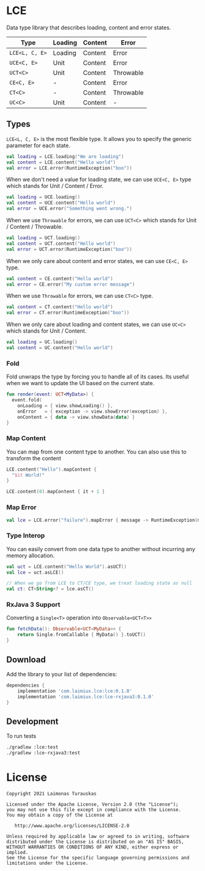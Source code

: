 # LCE
Data type library that describes loading, content and error states.

| Type      | Loading | Content | Error |
| ------------ | -------- | ------- | --------- |
| `LCE<L, C, E>` | Loading  | Content | Error     |
| `UCE<C, E>`    | Unit     | Content | Error     |
| `UCT<C>`       | Unit     | Content | Throwable |
| `CE<C, E>`     | -        | Content | Error     |
| `CT<C>`        | -        | Content | Throwable |
| `UC<C>`        | Unit     | Content | -         |


## Types
`LCE<L, C, E>` is the most flexible type. It allows you to specify the generic parameter for each state.
```kotlin
val loading = LCE.loading("We are loading")
val content = LCE.content("Hello world")
val error = LCE.error(RuntimeException("boo"))
```

When we don't need a value for loading state, we can use `UCE<C, E>` type which stands for Unit / Content / Error.
```kotlin
val loading = UCE.loading()
val content = UCE.content("Hello world")
val error = UCE.error("Something went wrong.")
```

When we use `Throwable` for errors, we can use `UCT<C>` which stands for Unit / Content / Throwable.
```kotlin
val loading = UCT.loading()
val content = UCT.content("Hello world")
val error = UCT.error(RuntimeException("boo"))
```

When we only care about content and error states, we can use `CE<C, E>` type.
```kotlin
val content = CE.content("Hello world")
val error = CE.error("My custom error message")
```

When we use `Throwable` for errors, we can use `CT<C>` type.
```kotlin
val content = CT.content("Hello world")
val error = CT.error(RuntimeException("boo"))
```

When we only care about loading and content states, we can use `UC<C>` which stands for Unit / Content.
```kotlin
val loading = UC.loading()
val content = UC.content("Hello world")
```

### Fold
Fold unwraps the type by forcing you to handle all of its cases. Its useful when we want to update
the UI based on the current state.
```kotlin
fun render(event: UCT<MyData>) {
  event.fold(
    onLoading = { view.showLoading() },
    onError   = { exception -> view.showError(exception) },
    onContent = { data -> view.showData(data) }
}
```

### Map Content
You can map from one content type to another. You can also use this to transform the content
```kotlin
LCE.content("Hello").mapContent {
  "$it World!"
}

LCE.content(0).mapContent { it + 1 }
```

### Map Error
```kotlin
val lce = LCE.error("failure").mapError { message -> RuntimeException(message) }
```

### Type Interop
You can easily convert from one data type to another without incurring any memory allocation.

```kotlin
val uct = LCE.content("Hello World").asUCT()
val lce = uct.asLCE()

// When we go from LCE to CT/CE type, we treat loading state as null
val ct: CT<String>? = lce.asCT()
```

### RxJava 3 Support
Converting a `Single<T>` operation into `Observable<UCT<T>>`
```kotlin
fun fetchData(): Observable<UCT<MyData>> {
    return Single.fromCallable { MyData() }.toUCT()
}
```

## Download
Add the library to your list of dependencies:

```groovy
dependencies {
    implementation 'com.laimiux.lce:lce:0.1.0'
    implementation 'com.laimiux.lce:lce-rxjava3:0.1.0'
}
```

## Development
To run tests
```sh
./gradlew :lce:test
./gradlew :lce-rxjava3:test
```

# License

```
Copyright 2021 Laimonas Turauskas

Licensed under the Apache License, Version 2.0 (the "License");
you may not use this file except in compliance with the License.
You may obtain a copy of the License at

   http://www.apache.org/licenses/LICENSE-2.0

Unless required by applicable law or agreed to in writing, software
distributed under the License is distributed on an "AS IS" BASIS,
WITHOUT WARRANTIES OR CONDITIONS OF ANY KIND, either express or implied.
See the License for the specific language governing permissions and
limitations under the License.
```
